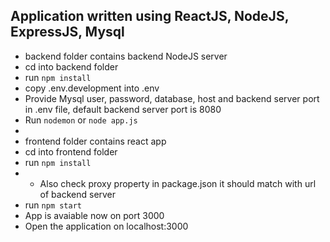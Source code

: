 ## Application written using ReactJS, NodeJS, ExpressJS, Mysql

- backend folder contains backend NodeJS server
- cd into backend folder
- run `npm install`
- copy .env.development into .env
- Provide Mysql user, password, database, host and backend server port in .env file, default backend server port is 8080
- Run `nodemon` or `node app.js`
- 
- frontend folder contains react app
- cd into frontend folder
- run `npm install`
- - Also check proxy property in package.json it should match with url of backend server
- run `npm start`
- App is avaiable now on port 3000
- Open the application on localhost:3000


